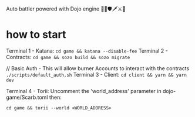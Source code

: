 Auto battler powered with Dojo engine 🎇🏹🛡🗡⚔🌟

# how to start
Terminal 1 - Katana:
```cd game && katana --disable-fee```
Terminal 2 - Contracts:
```cd game && sozo build && sozo migrate```

// Basic Auth - This will allow burner Accounts to interact with the contracts
```./scripts/default_auth.sh```
Terminal 3 - Client:
```cd client && yarn && yarn dev```

Terminal 4 - Torii:
Uncomment the 'world_address' parameter in dojo-game/Scarb.toml then:

```cd game && torii --world <WORLD_ADDRESS>```